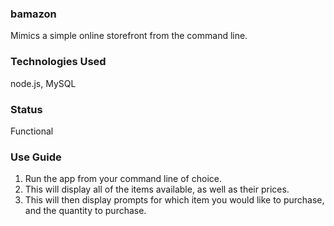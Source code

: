 ### bamazon

Mimics a simple online storefront from the command line.

### Technologies Used

node.js, MySQL

### Status

Functional

### Use Guide

1. Run the app from your command line of choice.
2. This will display all of the items available, as well as their prices.
3. This will then display prompts for which item you would like to purchase, and the quantity to purchase.
